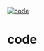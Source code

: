 [![code](https://forthebadge.com/images/badges/approved-by-veridian-dynamics.svg)](https://github.com/noriah/code)

# code

